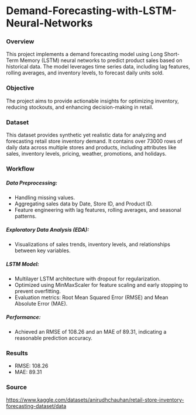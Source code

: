 # Demand-Forecasting-with-LSTM-Neural-Networks

### Overview

This project implements a demand forecasting model using Long Short-Term Memory (LSTM) neural networks to predict product sales based on historical data. The model leverages time series data, including lag features, rolling averages, and inventory levels, to forecast daily units sold.

### Objective

The project aims to provide actionable insights for optimizing inventory, reducing stockouts, and enhancing decision-making in retail.

### Dataset

This dataset provides synthetic yet realistic data for analyzing and forecasting retail store inventory demand. It contains over 73000 rows of daily data across multiple stores and products, including attributes like sales, inventory levels, pricing, weather, promotions, and holidays.

### Workflow

##### Data Preprocessing:
- Handling missing values.
- Aggregating sales data by Date, Store ID, and Product ID.
- Feature engineering with lag features, rolling averages, and seasonal patterns.

##### Exploratory Data Analysis (EDA):
- Visualizations of sales trends, inventory levels, and relationships between key variables.

##### LSTM Model:
- Multilayer LSTM architecture with dropout for regularization.
- Optimized using MinMaxScaler for feature scaling and early stopping to prevent overfitting.
- Evaluation metrics: Root Mean Squared Error (RMSE) and Mean Absolute Error (MAE).

##### Performance:
- Achieved an RMSE of 108.26 and an MAE of 89.31, indicating a reasonable prediction accuracy.

### Results

 - RMSE: 108.26
 - MAE: 89.31

### Source

https://www.kaggle.com/datasets/anirudhchauhan/retail-store-inventory-forecasting-dataset/data
